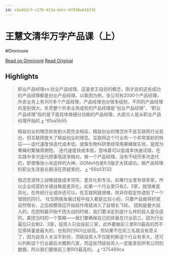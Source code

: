```yaml
---
id: e3a462c7-c270-413a-b4cc-6f930a641f35
---
```


# 王慧文清华万字产品课（上）
#Omnivore

[Read on Omnivore](https://omnivore.app/me/-1921d3aca42)
[Read Original](https://mp.weixin.qq.com/s/GlszI7q0MO-3UefySvR31g)

## Highlights

> 职业产品经理vs.创业产品经理。这是老王自创的概念，刚才说的这些成功的产品经理都是创业产品经理。以美团为例，全公司有2000个产品经理，外卖业务上有300多个产品经理，产品经理也分很多级别，不同的产品经理的差别很大，负责整个外卖业务成败的产品经理是“创业产品经理”，“职业产品经理”指的是下面具体做细分功能的产品经理，大部分人是从职业产品经理开始的 [⤴️](https://omnivore.app/me/-1921d3aca42#6faa5b55-287c-4079-b5a3-231feb3df83c)  ^6faa5b55

> 精益创业的理念和发射火箭完全相反，精益创业的理念并不是互联网行业首创，但互联网放大了精益创业的理念。互联网这个行业有一个非常美妙的特征——迭代速度快迭代成本低。就像生物科研里经常用果蝇做实验，是因为果蝇的繁殖周期短。
> 迭代速度快成本低，意味着可以低成本快速试错，在实践中多次迭代把事情逐渐搞对。做一个产品经理，没有不经历多次迭代的，即使像张小龙这样的大神，QQMail也是6.0版才大获成功，做产品经理的职业生涯是长期活在质疑里的。 [⤴️](https://omnivore.app/me/-1921d3aca42#69a53132-b484-4e2c-82b8-5d08f7d67d9a)  ^69a53132

> 按迈克波特三战略就是成本领先、差异化和专注。如果行业里有很多家，所以企业经营的关键战略是差异化，如果一个行业里只有2、3家，就很难差异化，在传统行业或许还可以，在互联网就很难，除非你假定你遇到了一个很弱的同行。
> 社交网络发展过程中投入都是比较小的，只要产品做得好就自然增长，之后规模效应开始起作用就进入了自增长飞轮。
> 团购是要大投入的，在团购最开始千团大战的时候，我们要决定到底什么样的投入是合适的，美团当时的一个策略——我们要确保自己的体量在行业前三，因为行业最后只会剩2、3家，投资人只会投前三家，此外要做前三里ROI最高的而不见得体量是最大的。也有同行ROI比较高，但如果不在前三名就没有意义了，因为投资人关注不到你，顶级投资人不仅能判断这个行业有多大，还可以判断这个行业最后大概剩几家，而这些顶级投资人一定能拿到所有公司的数据，所以我们要做前三里ROI最高的。 [⤴️](https://omnivore.app/me/-1921d3aca42#275489ca-adcc-4e35-94f7-1c8ef93afdd2)  ^275489ca

